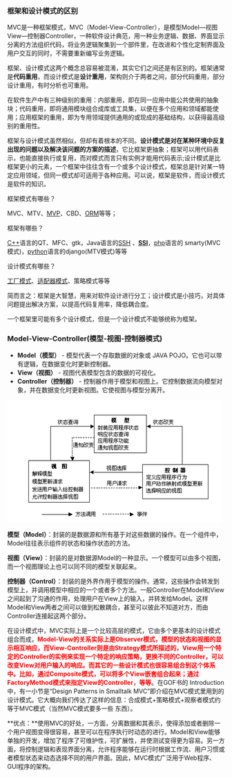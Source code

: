 ### 框架和设计模式的区别

MVC是一种框架模式，MVC（Model-View-Controller），是模型Model—视图View—控制器Controller，一种软件设计典范，用一种业务逻辑、数据、界面显示分离的方法组织代码，将业务逻辑聚集到一个部件里，在改进和个性化定制界面及用户交互的同时，不需要重新编写业务逻辑。

框架、设计模式这两个概念总容易被混淆，其实它们之间还是有区别的。框架通常是**代码重用**，而设计模式是**设计重用**，架构则介于两者之间，部分代码重用，部分设计重用，有时分析也可重用。

在软件生产中有三种级别的重用：内部重用，即在同一应用中能公共使用的抽象块；代码重用，即将通用模块组合成库或工具集，以便在多个应用和领域都能使用；应用框架的重用，即为专用领域提供通用的或现成的基础结构，以获得最高级别的重用性。

框架与设计模式虽然相似，但却有着根本的不同。**设计模式是对在某种环境中反复出现的问题以及解决该问题的方案的描述**，它比框架更抽象；框架可以用代码表示，也能直接执行或复用，而对模式而言只有实例才能用代码表示;设计模式是比框架更小的元素，一个框架中往往含有一个或多个设计模式，框架总是针对某一特定应用领域，但同一模式却可适用于各种应用。可以说，框架是软件，而设计模式是软件的知识。

框架模式有哪些？

MVC、MTV、[MVP](https://baike.baidu.com/item/MVP/3714550)、CBD、[ORM](https://baike.baidu.com/item/ORM)等等；

框架有哪些？

[C++](https://baike.baidu.com/item/C%2B%2B)语言的QT、MFC、gtk，Java语言的[SSH](https://baike.baidu.com/item/SSH) 、**[SSI](https://baike.baidu.com/item/SSI)**，[php](https://baike.baidu.com/item/php)语言的 smarty(MVC模式)，[python](https://baike.baidu.com/item/python)语言的django(MTV模式)等等

设计模式有哪些？

[工厂模式](https://baike.baidu.com/item/工厂模式)、[适配器模式](https://baike.baidu.com/item/适配器模式/10218946)、策略模式等等

简而言之：框架是大智慧，用来对软件设计进行分工；设计模式是小技巧，对具体问题提出解决方案，以提高代码复用率，降低耦合度。



一个框架里可能有多个设计模式，但是一个设计模式不能够统称为框架。



### Model-View-Controller(模型-视图-控制器模式)

- **Model（模型）** - 模型代表一个存取数据的对象或 JAVA POJO。它也可以带有逻辑，在数据变化时更新控制器。
- **View（视图）** - 视图代表模型包含的数据的可视化。
- **Controller（控制器）** - 控制器作用于模型和视图上。它控制数据流向模型对象，并在数据变化时更新视图。它使视图与模型分离开。



![image-20210514182228203](../img/image-20210514182228203.png)

​		**模型（Model）**：封装的是数据源和所有基于对这些数据的操作。在一个组件中，Model往往表示组件的状态和操作状态的方法。

​		**视图（View）**：封装的是对数据源Model的一种显示。一个模型可以由多个视图，而一个视图理论上也可以同不同的模型关联起来。

​		**控制器（Control）**：封装的是外界作用于模型的操作。通常，这些操作会转发到模型上，并调用模型中相应的一个或者多个方法。一般Controller在Model和View之间起到了沟通的作用，处理用户在View上的输入，并转发给Model。这样Model和View两者之间可以做到松散耦合，甚至可以彼此不知道对方，而由Controller连接起这两个部分。

在设计模式中，MVC实际上是一个比较高层的模式，它由多个更基本的设计模式组合而成，**<font color='red'>Model-View的关系实际上是Observer模式，模型的状态和视图的显示相互响应，而View-Controller则是由Strategy模式所描述的，View用一个特定的Controller的实例来实现一个特定的响应策略，更换不同的Controller，可以改变View对用户输入的响应。而其它的一些设计模式也很容易组合到这个体系中。比如，通过Composite模式，可以将多个View嵌套组合起来；通过FactoryMethod模式来指定View的Controller，等等</font>**。在GOF书的 Introduction中，有一小节是“Design Patterns in Smalltalk MVC”即介绍在MVC模式里用到的设计模式。它大概向我们传达了这样的信息：合成模式+策略模式+观察者模式约等于MVC模式（当然MVC模式要多一些 东西）。

**优点：**使用MVC的好处，一方面，分离数据和其表示，使得添加或者删除一个用户视图变得很容易，甚至可以在程序执行时动态的进行。Model和View能够单独的开发，增加了程序了可维护性，可扩展性，并使测试变得更为容易。另一方面，将控制逻辑和表现界面分离，允许程序能够在运行时根据工作流、用户习惯或者模型状态来动态选择不同的用户界面。因此，MVC模式广泛用于Web程序、GUI程序的架构。
